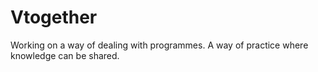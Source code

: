 # Vtogether
Working on a way of dealing with programmes.
A way of practice where knowledge can be shared. 
